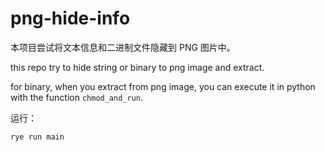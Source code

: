 # png-hide-info

本项目尝试将文本信息和二进制文件隐藏到 PNG 图片中。

this repo try to hide string or binary to png image and extract.

for binary, when you extract from png image, you can execute it in python with the function `chmod_and_run`.

运行：

```shell
rye run main
```